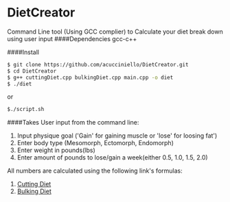# DietCreator
Command Line tool (Using GCC complier) to Calculate your diet break down using user input
####Dependencies
gcc-c++

####Install  
```sh
$ git clone https://github.com/acucciniello/DietCreator.git  
$ cd DietCreator  
$ g++ cuttingDiet.cpp bulkingDiet.cpp main.cpp -o diet
$ ./diet
```
or
```sh
$./script.sh
```
####Takes User input from the command line:
1. Input physique goal ('Gain' for gaining muscle or 'lose' for loosing fat')
2. Enter body type (Mesomorph, Ectomorph, Endomorph)
3. Enter weight in pounds(lbs)
4. Enter amount of pounds to lose/gain a week(either 0.5, 1.0, 1.5, 2.0) 


All numbers are calculated using the following link's formulas:

1. [Cutting Diet](http://www.simplyshredded.com/layne-norton-the-most-effective-cutting-diet.html)
2. [Bulking Diet](http://sefnach.com/index/the_ultimate_bulking_guide_for_maximum_muscle_gains_written_by_chris_martinez/0-52)
